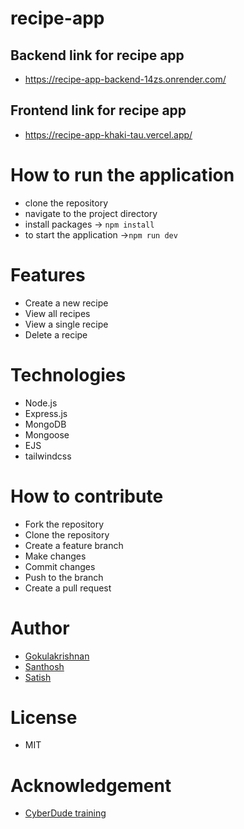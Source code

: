 # recipe-app


## Backend link for recipe app
- https://recipe-app-backend-14zs.onrender.com/

## Frontend link for recipe app
- https://recipe-app-khaki-tau.vercel.app/



# How to run the application

- clone the  repository
- navigate to the project directory
- install packages -> `npm install`
- to start the application ->`npm run dev`

# Features
- Create a new recipe
- View all recipes
- View a single recipe
- Delete a recipe


# Technologies
- Node.js
- Express.js
- MongoDB
- Mongoose
- EJS
- tailwindcss

#  How to contribute
- Fork the repository
- Clone the repository
- Create a feature branch
- Make changes
- Commit changes
- Push to the branch
- Create a pull request

# Author
- [Gokulakrishnan](gokulverse.me)
- [Santhosh]()
- [Satish]()

# License
- MIT


# Acknowledgement
- [CyberDude training](https://www.youtube.com/watch?v=9SGDpanrc8U&list=PL4cUxeGkcC9gTxqJBcDmoi5Q2pzDusSL7)



